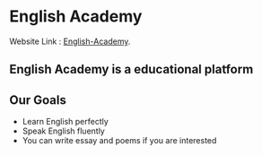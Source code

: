 # English Academy

Website Link : [English-Academy](https://english-academy-dev-sweet.netlify.app/).

## English Academy is a educational platform
## Our Goals
 * Learn English perfectly
 * Speak English fluently
 * You can write essay and poems if you are interested
